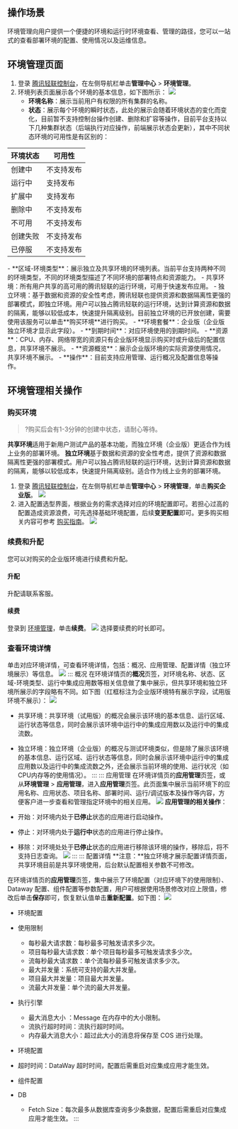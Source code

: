 ## 操作场景

环境管理向用户提供一个便捷的环境和运行时环境查看、管理的路径，您可以一站式的查看部署环境的配置、使用情况以及运维信息。


## 环境管理页面

1. 登录 [腾讯轻联控制台](https://ipaas.tencentcloud.com/login)，在左侧导航栏单击**管理中心** > **环境管理**。
2. 环境列表页面展示各个环境的基本信息，如下图所示：
![](https://qcloudimg.tencent-cloud.cn/raw/5892936527e7622474240ea69913d7bf.png)
	- **环境名称**：展示当前用户有权限的所有集群的名称。 
	- **状态**：展示每个环境的瞬时状态，此处的展示会随着环境状态的变化而变化，目前暂不支持控制台操作创建、删除和扩容等操作，目前平台支持以下几种集群状态（后端执行对应操作，前端展示状态会更新），其中不同状态环境的可用性是有区别的：
<table>
<thead>
<tr>
<th>环境状态</th>
<th>可用性</th>
</tr>
</thead>
<tbody><tr>
<td>创建中</td>
<td>不支持发布</td>
</tr>
<tr>
<td>运行中</td>
<td>支持发布</td>
</tr>
<tr>
<td>扩展中</td>
<td>支持发布</td>
</tr>
<tr>
<td>删除中</td>
<td>不支持发布</td>
</tr>
<tr>
<td>不可用</td>
<td>不支持发布</td>
</tr>
<tr>
<td>创建失败</td>
<td>不支持发布</td>
</tr>
<tr>
<td>已停服</td>
<td>不支持发布</td>
</tr>
</tbody></table>
	- **区域-环境类型**：展示独立及共享环境的环境列表。当前平台支持两种不同的环境类型，不同的环境类型描述了不同环境的部署特点和资源能力。
		- 共享环境：所有用户共享的高可用的腾讯轻联的运行环境，可用于快速发布应用。
		- 独立环境：基于数据和资源的安全性考虑，腾讯轻联也提供资源和数据隔离性更强的部署模式，即独立环境。用户可以独占腾讯轻联的运行环境，达到计算资源和数据的隔离，能够以较低成本，快速提升隔离级别。目前独立环境的已开放创建，需要使用该服务可以单击**购买环境**进行购买。
	- **环境套餐**：企业版（企业版独立环境才显示此字段）。
	- **到期时间**：对应环境使用的到期时间。
	- **资源**：CPU、内存、网络带宽的资源只有企业版环境显示购买时或升级后的配置信息，共享环境不展示。
	- **资源概览**：展示企业版环境的实际资源使用情况，共享环境不展示。
	- **操作**：目前支持应用管理、运行概况及配置信息等操作。


## 环境管理相关操作

### 购买环境
>?购买后会有1-3分钟的创建中状态，请耐心等待。
>
**共享环境**适用于新用户测试产品的基本功能，而独立环境（企业版）更适合作为线上业务的部署环境。
**独立环境**基于数据和资源的安全性考虑，提供了资源和数据隔离性更强的部署模式。用户可以独占腾讯轻联的运行环境，达到计算资源和数据的隔离，能够以较低成本，快速提升隔离级别。适合作为线上业务的部署环境。

1. 登录 [腾讯轻联控制台](https://ipaas.tencentcloud.com/login)，在左侧导航栏单击**管理中心** > **环境管理**，单击**购买企业版**。
    ![](https://qcloudimg.tencent-cloud.cn/raw/d8fc24228b57098183d30cd536efd558.png)
2. 进入配置选型界面，根据业务的需求选择对应的环境配置即可。若担心过高的配置造成资源浪费，可先选择基础环境配置，后续**变更配置**即可。更多购买相关内容可参考 [购买指南](https://www.tencentcloud.com/document/product/1165/51578)。
![](https://qcloudimg.tencent-cloud.cn/raw/e22fbed7d16dd9ad67c2ff18269d1969.png)

### 续费和升配
您可以对购买的企业版环境进行续费和升配。
#### 升配
升配请联系客服。

#### 续费
登录到 [环境管理](https://ipaas.tencentcloud.com/login)，单击**续费**。
![](https://qcloudimg.tencent-cloud.cn/raw/0696aa385e42f93d7008991f85bc63d7.png)
选择要续费的时长即可。

### 查看环境详情
单击对应环境详情，可查看环境详情，包括：概况、应用管理、配置详情（独立环境展示）等信息。
![](https://qcloudimg.tencent-cloud.cn/raw/0b9f8971449d009fa09760960bd1f580.png)
<dx-tabs>
::: 概况
在环境详情页的**概况**页签，对环境名称、状态、区域-环境类型、运行中集成应用数等相关信息做了集中展示，但共享环境和独立环境所展示的字段略有不同。如下图（红框标注为企业版环境特有展示字段，试用版环境不展示）：
![](https://qcloudimg.tencent-cloud.cn/raw/9a8aa022b48f5a288f7f7e259627893a.png)

- 共享环境：共享环境（试用版）的概况会展示该环境的基本信息、运行区域、运行状态等信息，同时会展示该环境中运行中的集成应用数以及运行中的集成流数。
- 独立环境：独立环境（企业版）的概况与测试环境类似，但是除了展示该环境的基本信息、运行区域、运行状态等信息，同时会展示该环境中运行中的集成应用数以及运行中的集成流数之外，还会展示当前环境的使用、运行状况（如CPU内存等的使用情况）。
:::
::: 应用管理
在环境详情页的**应用管理**页签，或从**环境管理** > **应用管理**，进入**应用管理**页签。此页面集中展示当前环境下的应用名称、应用状态、项目名称、部署时间、运行/调试版本及操作等内容，方便客户进一步查看和管理指定环境中的相关应用。
![](https://qcloudimg.tencent-cloud.cn/raw/69d9e28837ac23a7485ee33f40e88d6f.png)
**应用管理的相关操作**：

- 开始：对环境内处于**已停止**状态的应用进行启动操作。
- 停止：对环境内处于**运行中**状态的应用进行停止操作。
- 移除：对环境处处于**已停止**状态的应用进行移除该环境的操作，移除后，将不支持日志查询。
  ![](https://qcloudimg.tencent-cloud.cn/raw/81ed73bd794d2e55f93147bfb934e2a1.png)
:::
::: 配置详情
**注意：**独立环境才展示配置详情页面，共享环境目前是共享环境使用，后台默认配置相关参数不可修改。

在环境详情页的**应用管理**页签，集中展示了环境配置（对应环境下的使用限制）、Dataway 配置、组件配置等参数配置，用户可根据使用场景修改对应上限值，修改后单击**保存**即可，恢复默认值单击**重新配置**。如下图：
![](https://qcloudimg.tencent-cloud.cn/raw/4c33ba725cb0b52864f6ec80fd2284b8.png)

- 环境配置
- 使用限制


  - 每秒最大请求数：每秒最多可触发请求多少次。
  - 项目每秒最大请求数：单个项目每秒最多可触发请求多少次。
  - 流每秒最大请求数：单个流每秒最多可触发请求多少次。
  - 最大并发量：系统可支持的最大并发量。
  - 项目最大并发量：项目最大并发量。
  - 流最大并发量：单个流的最大并发量。
- 执行引擎
  - 最大消息大小 ：Message 在内存中的大小限制。
  - 流执行超时时间：流执行超时时间。
  - 内存最大消息大小：超过此大小的消息将保存至 COS 进行处理。
- 环境配置
- 超时时间：DataWay 超时时间，配置后需重启对应集成应用才能生效。
- 组件配置
- DB 
  - Fetch Size：每次最多从数据库查询多少条数据，配置后需重启对应集成应用才能生效。
:::
</dx-tabs>

